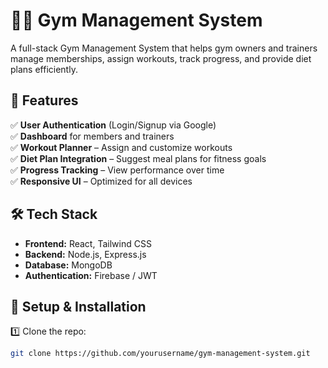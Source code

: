 # 🏋️‍♂️ Gym Management System  

A full-stack Gym Management System that helps gym owners and trainers manage memberships, assign workouts, track progress, and provide diet plans efficiently.  

## 🚀 Features  
✅ **User Authentication** (Login/Signup via Google)  
✅ **Dashboard** for members and trainers  
✅ **Workout Planner** – Assign and customize workouts  
✅ **Diet Plan Integration** – Suggest meal plans for fitness goals  
✅ **Progress Tracking** – View performance over time  
✅ **Responsive UI** – Optimized for all devices  

## 🛠️ Tech Stack  
- **Frontend:** React, Tailwind CSS  
- **Backend:** Node.js, Express.js  
- **Database:** MongoDB  
- **Authentication:** Firebase / JWT  

## 🎯 Setup & Installation  
1️⃣ Clone the repo:  
```bash
git clone https://github.com/yourusername/gym-management-system.git

